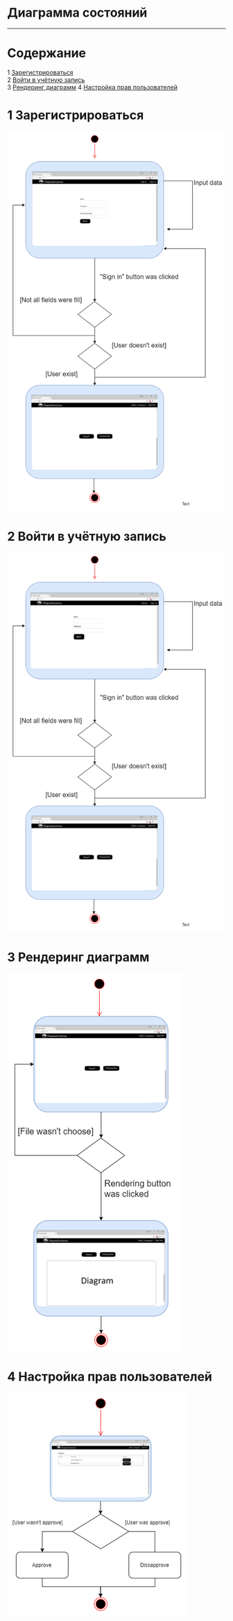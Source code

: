 # Диаграмма состояний
---

# Содержание
1 [Зарегистрироваться](#reg)  
2 [Войти в учётную запись](#login)  
3 [Рендеринг диаграмм](#ren)
4 [Настройка прав пользователей](#config)

<a name="reg"/>

# 1 Зарегистрироваться
![Зарегистрироваться](State.SignUp.png)

<a name="login"/>

# 2 Войти в учётную запись
![Войти в учётную записть](State.SignIn.png)

<a name="ren"/>

# 3 Рендеринг диаграмм
![Войти в учётную записть](State.Rendering.png)

<a name="config"/>

# 4 Настройка прав пользователей
![Войти в учётную записть](State.UserConfig.png)